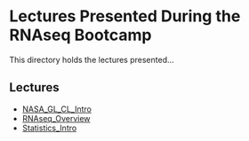 # Lectures Presented During the RNAseq Bootcamp

This directory holds the lectures presented...

## Lectures
- [NASA_GL_CL_Intro](NASA_GL_CL_Intro)
- [RNAseq_Overview](RNAseq_Overview)
- [Statistics_Intro](Statistics_Intro)
